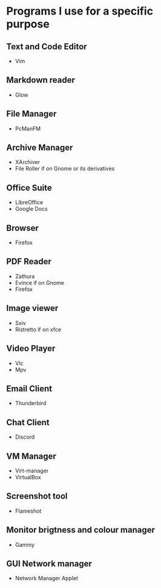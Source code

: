 # Programs I use for a specific purpose

## Text and Code Editor

- Vim

## Markdown reader

- Glow

## File Manager

- PcManFM

## Archive Manager

- XArchiver
- File Roller if on Gnome or its derivatives

## Office Suite

- LibreOffice
- Google Docs

## Browser

- Firefox

## PDF Reader

- Zathura
- Evince if on Gnome
- Firefox

## Image viewer

- Sxiv
- Ristretto if on xfce

## Video Player

- Vlc
- Mpv

## Email Client

- Thunderbird

## Chat Client

- Discord

## VM Manager

- Virt-manager
- VirtualBox

## Screenshot tool

- Flameshot

## Monitor brigtness and colour manager

- Gammy

## GUI Network manager

- Network Manager Applet
